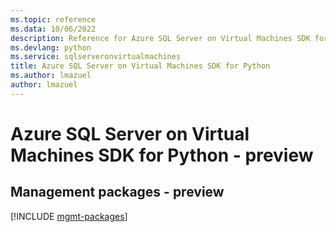 ```yaml
---
ms.topic: reference
ms.data: 10/06/2022
description: Reference for Azure SQL Server on Virtual Machines SDK for Python
ms.devlang: python
ms.service: sqlserveronvirtualmachines
title: Azure SQL Server on Virtual Machines SDK for Python
ms.author: lmazuel
author: lmazuel
---
```

# Azure SQL Server on Virtual Machines SDK for Python - preview

## Management packages - preview
[!INCLUDE [mgmt-packages](sql-server-on-virtual-machines-mgmt-index.md)]